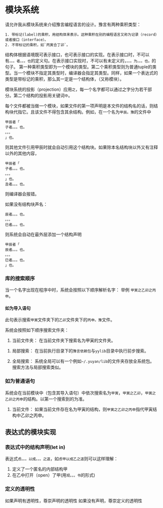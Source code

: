 

# 模块系统

请允许我从模块系统来介绍豫言编程语言的设计。豫言有两种乘积类型：
```
1. 带标记(label)的乘积，用结构体来表示。这种乘积在别的编程语言又称为记录（record）或者接口（interface）。
2. 不带标记的乘积，如`丙寅合丁卯`。
```
结构体根据语境既可表示接口，也可表示接口的实现。在表示接口时，不可以有`。。。者。。。也`的定义句。在表示接口实现时，不可以有未定义的，`。。。为。。。也。`的句子。
第一种乘积类型即为一个模块的类型。第二个乘积类型则为普通tuple的类型。当一个模块不指定其类型时，编译器会指定其类型。同样，如果一个表达式的类型是带标记的乘积，那么其一定是一个结构体，（又称模块）。

模块系统的投影（projection）应用`之`，每一个名字都可以通过之字分为若干部分。第二个结构的投影用关键词`中`。

每个文件都被当做一个模块，如果文件的第一项声明是本文件的结构名的话，则结构块代指它。且该文件不得包含其余结构。例如，在一个名为`甲辰。豫`的文件中

```
甲辰者「
子者。。。也。
。。。
」也。
```
则其他文件引用甲辰时就会自动引用这个结构块。如果除本名结构块以外又有注释以外的其他内容，
```
甲辰者「
子者。。。也。
。。。
」也。
丑者。。。也。
```
则编译器会报错。

如果没有结构块声名：
```
辰者。。。也。
。。。
巳者。。。也。
```

则系统会自动在最外层添加一个结构声明

```
甲辰者「
辰者。。。也。
。。。
巳者。。。也。
」也。
```


### 库的搜索顺序
当一个名字出现在程序中时，系统会按照以下顺序解析名字：
举例 `甲寅之乙卯之丙申`。

#### 如为导入语句

此句表示搜索`甲寅`文件夹下的`乙卯`文件夹下的`丙申。豫`文件。

系统会按照如下顺序搜索文件夹：

1. 当前文件夹：
在当前文件夹下搜索名为甲寅的文件夹。
<!-- 。如果甲寅是文件夹，则我们会在甲寅文件夹下继续搜索。注意：名称中如果仅仅是文件夹的话，搜索不会成功。其中一项必须是文件名。如果结构名与文件名相同，例如在`甲寅。豫`中解析`甲寅之X`，则会跳过本文件而直接搜索名为`甲寅`的文件夹。 -->

1. 局部搜索：
在当前执行目录下的`豫言依赖包`与`yylib`目录中执行前步搜索。

1. 全局搜索：
系统全局可以有一个例如`~/.yuyan/lib`的文件夹存放全系统包。搜索方法与局部搜索类似。

### 如为普通语句

系统会在当前模块中（包含其导入语句）中依次搜索名为`甲寅`，`甲寅之乙卯`，`甲寅之乙卯之丙申`的结构。以第一个搜索到的为准。

1. 当前文件：
如果当前文件存在名为甲寅的结构，则`甲寅之乙卯之丙申`指代甲寅结构中乙卯之丙申。



## 表达式的模块实现

### 表达式中的结构声明(let in)

表达式`虑。。。以成。。。之道`，如`虑甲以成乙之道`则可以这样理解：
1. 定义了一个匿名的内部结构甲
2. 在乙中打开（open）了甲(用`观。。。书`的形式)

### 定义的透明性

如果声明有透明性，尊崇声明的透明性
如果没有声明，尊崇定义的透明性